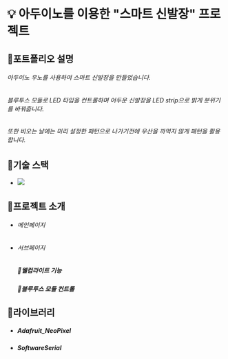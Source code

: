 # 💡 아두이노를 이용한 "스마트 신발장" 프로젝트

## 📌포트폴리오 설명
###### 아두이노 우노를 사용하여 스마트 신발장을 만들었습니다.
###### 블루투스 모듈로 LED 타입을 컨트롤하며 어두운 신발장을 LED strip으로 밝게 분위기를 바꿔줍니다.
###### 또한 비오는 날에는 미리 설정한 패턴으로 나가기전에 우산을 까먹지 않게 패턴을 활용합니다.

## 📝기술 스택

* <img src="https://img.shields.io/badge/c++-00599C?style=for-the-badge&logo=c%2B%2B&logoColor=white">

## 📝프로젝트 소개
* ###### 메인페이지

* ###### 서브페이지
    ##### 📌웰컴라이트 기능 
    
    ##### 📌블루투스 모듈 컨트롤
    

## 📝라이브러리
* ##### Adafruit_NeoPixel
* ##### SoftwareSerial

